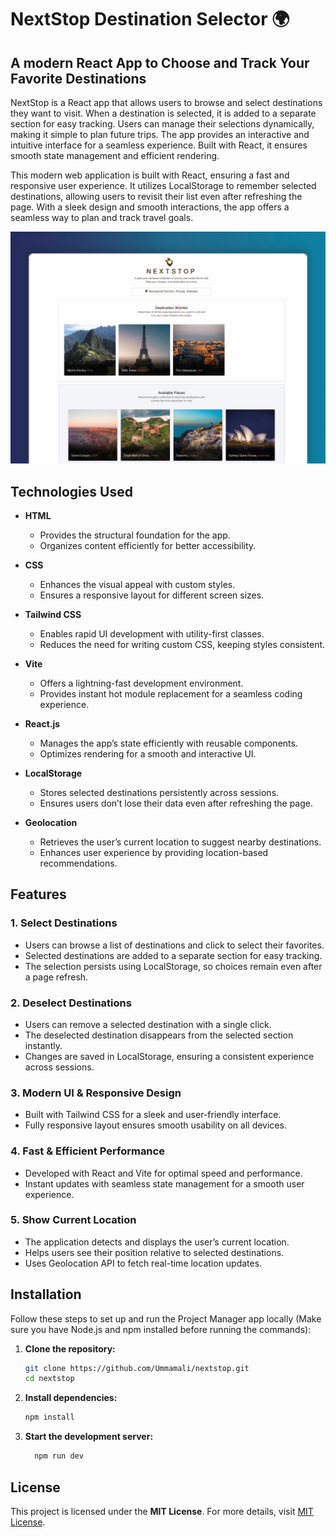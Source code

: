 # NextStop Destination Selector 🌍
## A modern React App to Choose and Track Your Favorite Destinations

NextStop is a React app that allows users to browse and select destinations they want to visit. When a destination is selected, it is added to a separate section for easy tracking. Users can manage their selections dynamically, making it simple to plan future trips. The app provides an interactive and intuitive interface for a seamless experience. Built with React, it ensures smooth state management and efficient rendering.  

This modern web application is built with React, ensuring a fast and responsive user experience. It utilizes LocalStorage to remember selected destinations, allowing users to revisit their list even after refreshing the page. With a sleek design and smooth interactions, the app offers a seamless way to plan and track travel goals.  

<img src="./preview.jpg" alt="Project Preview"/>

## Technologies Used  

- **HTML**  
  - Provides the structural foundation for the app.  
  - Organizes content efficiently for better accessibility.  

- **CSS**  
  - Enhances the visual appeal with custom styles.  
  - Ensures a responsive layout for different screen sizes.  

- **Tailwind CSS**  
  - Enables rapid UI development with utility-first classes.  
  - Reduces the need for writing custom CSS, keeping styles consistent.  

- **Vite**  
  - Offers a lightning-fast development environment.  
  - Provides instant hot module replacement for a seamless coding experience.  

- **React.js**  
  - Manages the app’s state efficiently with reusable components.  
  - Optimizes rendering for a smooth and interactive UI.  

- **LocalStorage**  
  - Stores selected destinations persistently across sessions.  
  - Ensures users don’t lose their data even after refreshing the page.

- **Geolocation**  
  - Retrieves the user’s current location to suggest nearby destinations.  
  - Enhances user experience by providing location-based recommendations.  


## Features  

### 1. **Select Destinations**  
  - Users can browse a list of destinations and click to select their favorites.  
  - Selected destinations are added to a separate section for easy tracking.  
  - The selection persists using LocalStorage, so choices remain even after a page refresh.  

### 2. **Deselect Destinations**  
  - Users can remove a selected destination with a single click.  
  - The deselected destination disappears from the selected section instantly.  
  - Changes are saved in LocalStorage, ensuring a consistent experience across sessions.  

### 3. **Modern UI & Responsive Design**  
  - Built with Tailwind CSS for a sleek and user-friendly interface.  
  - Fully responsive layout ensures smooth usability on all devices.  

### 4. **Fast & Efficient Performance**  
  - Developed with React and Vite for optimal speed and performance.  
  - Instant updates with seamless state management for a smooth user experience.  

### 5. **Show Current Location**  
  - The application detects and displays the user’s current location.  
  - Helps users see their position relative to selected destinations.  
  - Uses Geolocation API to fetch real-time location updates.  


## Installation  

Follow these steps to set up and run the Project Manager app locally (Make sure you have Node.js and npm installed before running the commands):  

1. **Clone the repository:**  

    ```sh
   git clone https://github.com/Ummamali/nextstop.git
   cd nextstop

3. **Install dependencies:**

    ```sh
    npm install
    
5. **Start the development server:**

   ```sh
     npm run dev

## License  

This project is licensed under the **MIT License**. For more details, visit [MIT License](https://opensource.org/licenses/MIT).  

